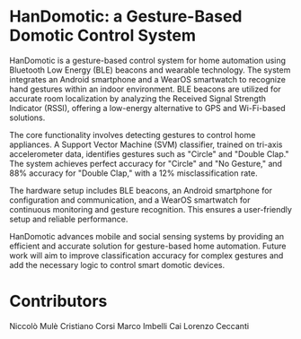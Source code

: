 # HanDomotic: a Gesture-Based Domotic Control System

HanDomotic is a gesture-based control system for home automation using Bluetooth Low Energy (BLE) beacons and wearable technology. The system integrates an Android smartphone and a WearOS smartwatch to recognize hand gestures within an indoor environment. BLE beacons are utilized for accurate room localization by analyzing the Received Signal Strength Indicator (RSSI), offering a low-energy alternative to GPS and Wi-Fi-based solutions.

The core functionality involves detecting gestures to control home appliances. A Support Vector Machine (SVM) classifier, trained on tri-axis accelerometer data, identifies gestures such as "Circle" and "Double Clap." The system achieves perfect accuracy for "Circle" and "No Gesture," and 88\% accuracy for "Double Clap," with a 12\% misclassification rate.

The hardware setup includes BLE beacons, an Android smartphone for configuration and communication, and a WearOS smartwatch for continuous monitoring and gesture recognition. This ensures a user-friendly setup and reliable performance.

HanDomotic advances mobile and social sensing systems by providing an efficient and accurate solution for gesture-based home automation. Future work will aim to improve classification accuracy for complex gestures and add the necessary logic to control smart domotic devices.

# Contributors
Niccolò Mulè
Cristiano Corsi
Marco Imbelli Cai
Lorenzo Ceccanti
